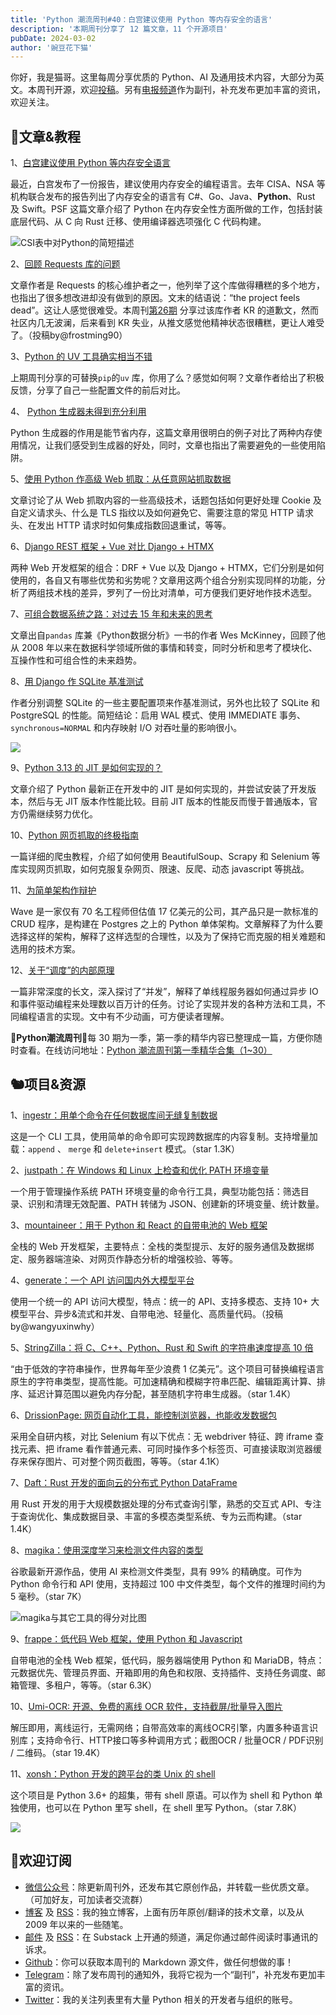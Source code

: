 ```yaml
---
title: 'Python 潮流周刊#40：白宫建议使用 Python 等内存安全的语言'
description: '本期周刊分享了 12 篇文章，11 个开源项目'
pubDate: 2024-03-02
author: '豌豆花下猫'
---
```


你好，我是猫哥。这里每周分享优质的 Python、AI 及通用技术内容，大部分为英文。本周刊开源，欢迎[投稿](https://github.com/chinesehuazhou/python-weekly)。另有[电报频道](https://t.me/pythontrendingweekly)作为副刊，补充发布更加丰富的资讯，欢迎关注。

## 🦄文章&教程

1、[白宫建议使用 Python 等内存安全语言](https://pyfound.blogspot.com/2024/02/white-house-recommends-.html)

最近，白宫发布了一份报告，建议使用内存安全的编程语言。去年 CISA、NSA 等机构联合发布的报告列出了内存安全的语言有 C#、Go、Java、**Python**、Rust 及 Swift。PSF 这篇文章介绍了 Python 在内存安全性方面所做的工作，包括封装底层代码、从 C 向 Rust 迁移、使用编译器选项强化 C 代码构建。

![CSI表中对Python的简短描述](https://img.pythoncat.top/2024-03-01_python.png)

2、[回顾 Requests 库的问题](https://blog.ian.stapletoncordas.co/2024/02/a-retrospective-on-requests)

文章作者是 Requests 的核心维护者之一，他列举了这个库做得糟糕的多个地方，也指出了很多想改进却没有做到的原因。文末的结语说：“the project feels dead”。这让人感觉很难受。本周刊[第26期](https://pythoncat.top/posts/2023-11-11-weekly) 分享过该库作者 KR 的道歉文，然而社区内几无波澜，后来看到 KR 失业，从推文感觉他精神状态很糟糕，更让人难受了。（投稿by@frostming90）

3、[Python 的 UV 工具确实相当不错](https://micro.webology.dev/2024/02/29/pythons-uv-tool.html)

上期周刊分享的可替换`pip`的`uv` 库，你用了么？感觉如何啊？文章作者给出了积极反馈，分享了自己一些配置文件的前后对比。

4、 [Python 生成器未得到充分利用](https://www.slashtmp.io/posts/generators/)

Python 生成器的作用是能节省内存，这篇文章用很明白的例子对比了两种内存使用情况，让我们感受到生成器的好处，同时，文章也指出了需要避免的一些使用陷阱。

5、[使用 Python 作高级 Web 抓取：从任意网站抓取数据](https://jacobpadilla.com/articles/advanced-web-scraping-techniques)

文章讨论了从 Web 抓取内容的一些高级技术，话题包括如何更好处理 Cookie 及自定义请求头、什么是 TLS 指纹以及如何避免它、需要注意的常见 HTTP 请求头、在发出 HTTP 请求时如何集成指数回退重试，等等。

6、[Django REST 框架 + Vue 对比 Django + HTMX](https://testdriven.io/blog/drf-vue-vs-django-htmx/)

两种 Web 开发框架的组合：DRF + Vue 以及 Django + HTMX，它们分别是如何使用的，各自又有哪些优势和劣势呢？文章用这两个组合分别实现同样的功能，分析了两组技术栈的差异，罗列了一份比对清单，可方便我们更好地作技术选型。

7、[可组合数据系统之路：对过去 15 年和未来的思考](https://wesmckinney.com/blog/looking-back-15-years/)

文章出自`pandas` 库兼《Python数据分析》一书的作者 Wes McKinney，回顾了他从 2008 年以来在数据科学领域所做的事情和转变，同时分析和思考了模块化、互操作性和可组合性的未来趋势。

8、[用 Django 作 SQLite 基准测试](https://blog.pecar.me/django-sqlite-benchmark)

作者分别调整 SQLite 的一些主要配置项来作基准测试，另外也比较了 SQLite 和 PostgreSQL 的性能。简短结论：启用 WAL 模式、使用 IMMEDIATE 事务、`synchronous=NORMAL` 和内存映射 I/O 对吞吐量的影响很小。

![](https://img.pythoncat.top/sqlite-django-benchmark.png)

9、[Python 3.13 的 JIT 是如何实现的？](https://zhuanlan.zhihu.com/p/682997904)

文章介绍了 Python 最新正在开发中的 JIT 是如何实现的，并尝试安装了开发版本，然后与无 JIT 版本作性能比较。目前 JIT 版本的性能反而慢于普通版本，官方仍需继续努力优化。

10、[Python 网页抓取的终极指南](https://proxiesapi.com/articles/web-scraping-in-python-the-complete-guide)

一篇详细的爬虫教程，介绍了如何使用 BeautifulSoup、Scrapy 和 Selenium 等库实现网页抓取，如何克服复杂网页、限速、反爬、动态 javascript 等挑战。

11、[为简单架构作辩护](https://danluu.com/simple-architectures/)

Wave 是一家仅有 70 名工程师但估值 17 亿美元的公司，其产品只是一款标准的 CRUD 程序，是构建在 Postgres 之上的 Python 单体架构。文章解释了为什么要选择这样的架构，解释了这样选型的合理性，以及为了保持它而克服的相关难题和选用的技术方案。

12、[关于“调度”的内部原理](https://tontinton.com/posts/scheduling-internals/)

一篇非常深度的长文，深入探讨了“并发”，解释了单线程服务器如何通过异步 IO 和事件驱动编程来处理数以百万计的任务。讨论了实现并发的各种方法和工具，不同编程语言的实现。文中有不少动画，可方便读者理解。

🎁**Python潮流周刊**🎁每 30 期为一季，第一季的精华内容已整理成一篇，方便你随时查看。在线访问地址：[Python 潮流周刊第一季精华合集（1~30）](https://pythoncat.top/posts/2023-12-11-weekly)

## 🐿️项目&资源

1、[ingestr：用单个命令在任何数据库间无缝复制数据](https://github.com/bruin-data/ingestr)

这是一个 CLI 工具，使用简单的命令即可实现跨数据库的内容复制。支持增量加载：`append` 、 `merge` 和 `delete+insert` 模式。（star 1.3K）

2、[justpath：在 Windows 和 Linux 上检查和优化 PATH 环境变量](https://github.com/epogrebnyak/justpath)

一个用于管理操作系统 PATH 环境变量的命令行工具，典型功能包括：筛选目录、识别和清理无效配置、PATH 转储为 JSON、创建新的环境变量、统计数量。

3、[mountaineer：用于 Python 和 React 的自带电池的 Web 框架](https://github.com/piercefreeman/mountaineer)

全栈的 Web 开发框架，主要特点：全栈的类型提示、友好的服务通信及数据绑定、服务器端渲染、对网页作静态分析的增强校验、等等。

4、[generate：一个 API 访问国内外大模型平台](https://github.com/wangyuxinwhy/generate)

使用一个统一的 API 访问大模型，特点：统一的 API、支持多模态、支持 10+ 大模型平台、异步&流式和并发、自带电池、轻量化、高质量代码。（投稿by@wangyuxinwhy）

5、[StringZilla：将 C、C++、Python、Rust 和 Swift 的字符串速度提高 10 倍](https://github.com/ashvardanian/StringZilla)

“由于低效的字符串操作，世界每年至少浪费 1 亿美元”。这个项目可替换编程语言原生的字符串类型，提高性能。可加速精确和模糊字符串匹配、编辑距离计算、排序、延迟计算范围以避免内存分配，甚至随机字符串生成器。（star 1.4K）

6、[DrissionPage: 网页自动化工具，能控制浏览器，也能收发数据包](https://github.com/g1879/DrissionPage)

采用全自研内核，对比 Selenium 有以下优点：无 webdriver 特征、跨 iframe 查找元素、把 iframe  看作普通元素、可同时操作多个标签页、可直接读取浏览器缓存来保存图片、可对整个网页截图，等等。（star 4.1K）

7、[Daft：Rust 开发的面向云的分布式 Python DataFrame](https://github.com/Eventual-Inc/Daft)

用 Rust 开发的用于大规模数据处理的分布式查询引擎，熟悉的交互式 API、专注于查询优化、集成数据目录、丰富的多模态类型系统、专为云而构建。（star 1.4K）

8、[magika：使用深度学习来检测文件内容的类型](https://github.com/google/magika)

谷歌最新开源作品，使用 AI 来检测文件类型，具有 99% 的精确度。可作为 Python 命令行和 API 使用，支持超过 100 中文件类型，每个文件的推理时间约为 5 毫秒。（star 7K）

![magika与其它工具的得分对比图](https://img.pythoncat.top/google-magika.png)

9、[frappe：低代码 Web 框架，使用 Python 和 Javascript](https://github.com/frappe/frappe)

自带电池的全栈 Web 框架，低代码，服务器端使用 Python 和 MariaDB，特点：元数据优先、管理员界面、开箱即用的角色和权限、支持插件、支持任务调度、邮箱管理、多租户，等等。（star 6.3K）

10、[Umi-OCR: 开源、免费的离线 OCR 软件，支持截屏/批量导入图片](https://github.com/hiroi-sora/Umi-OCR)

解压即用，离线运行，无需网络；自带高效率的离线OCR引擎，内置多种语言识别库；支持命令行、HTTP接口等多种调用方式；截图OCR / 批量OCR / PDF识别 / 二维码。（star 19.4K）

11、[xonsh：Python 开发的跨平台的类 Unix 的 shell](https://github.com/xonsh/xonsh)

这个项目是 Python 3.6+ 的超集，带有 shell 原语。可以作为 shell 和 Python 单独使用，也可以在 Python 里写 shell，在 shell 里写 Python。（star 7.8K）

![](https://img.pythoncat.top/what_is_xonsh.png)

## 🐼欢迎订阅

- [微信公众号](https://img.pythoncat.top/python_cat.jpg)：除更新周刊外，还发布其它原创作品，并转载一些优质文章。（可加好友，可加读者交流群）
- [博客](https://pythoncat.top) 及 [RSS](https://pythoncat.top/rss.xml)：我的独立博客，上面有历年原创/翻译的技术文章，以及从 2009 年以来的一些随笔。
- [邮件](https://pythoncat.substack.com) 及 [RSS](https://pythoncat.substack.com/feed)：在 Substack 上开通的频道，满足你通过邮件阅读时事通讯的诉求。
- [Github](https://github.com/chinesehuazhou/python-weekly)：你可以获取本周刊的 Markdown 源文件，做任何想做的事！
- [Telegram](https://t.me/pythontrendingweekly)：除了发布周刊的通知外，我将它视为一个“副刊”，补充发布更加丰富的资讯。
- [Twitter](https://twitter.com/chinesehuazhou)：我的关注列表里有大量 Python 相关的开发者与组织的账号。